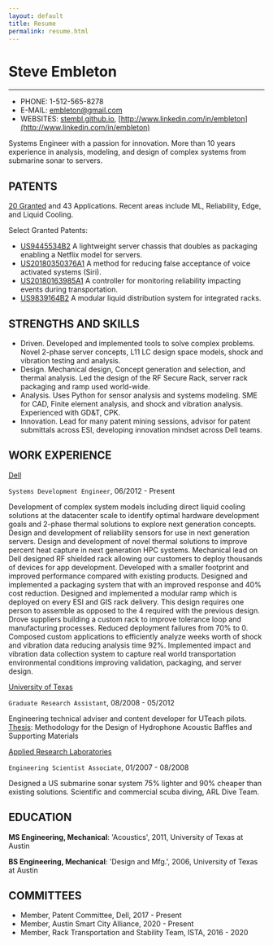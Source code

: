 ```yaml
---
layout: default
title: Resume
permalink: resume.html
---
```


# Steve Embleton
---
* PHONE: 1-512-565-8278
* E-MAIL: embleton@gmail.com
* WEBSITES: [stembl.github.io](stembl.github.io), [http://www.linkedin.com/in/embleton](http://www.linkedin.com/in/embleton)

Systems Engineer with a passion for innovation.  More than 10 years experience in analysis, modeling, and design of complex systems from submarine sonar to servers.

## PATENTS

[20 Granted](https://scholar.google.com/citations?user=FnGkK-1_v4MC&hl=en&oi=sra) and 43 Applications. Recent areas include ML, Reliability, Edge, and Liquid Cooling.

Select Granted Patents:
* [US9445534B2](https://patents.google.com/patent/US9445534B2/) A lightweight server chassis that doubles as packaging enabling a Netflix model for servers.
* [US20180350376A1](https://patents.google.com/patent/US20180350376A1/) A method for reducing false acceptance of voice activated systems (Siri).
* [US20180163985A1](https://patents.google.com/patent/US20180163985A1) A controller for monitoring reliability impacting events during transportation.
* [US9839164B2](https://patents.google.com/patent/US9839164B2/en)  A modular liquid distribution system for integrated racks.

## STRENGTHS AND SKILLS

* Driven. Developed and implemented tools to solve complex problems.  Novel 2-phase server concepts, L11 LC design space models, shock and vibration testing and analysis.
* Design. Mechanical design, Concept generation and selection, and thermal analysis.  Led the design of the RF Secure Rack, server rack packaging and ramp used world-wide.
* Analysis.  Uses Python for sensor analysis and systems modeling.  SME for CAD, Finite element analysis, and shock and vibration analysis. Experienced with GD&T, CPK.
* Innovation. Lead for many patent mining sessions, advisor for patent submittals across ESI, developing innovation mindset across Dell teams.   


## WORK EXPERIENCE

[Dell](https://www.dell.com/en-us)

`Systems Development Engineer`, 06/2012 - Present

Development of complex system models including direct liquid cooling solutions at the datacenter scale to identify optimal hardware development goals and 2-phase thermal solutions to explore next generation concepts.
Design and development of reliability sensors for use in next generation servers.
Design and development of novel thermal solutions to improve percent heat capture in next generation HPC systems.
Mechanical lead on Dell designed RF shielded rack allowing our customers to deploy thousands of devices for app development. Developed with  a smaller footprint and improved performance compared with existing products.
Designed and implemented a packaging system that with an improved response and 40% cost reduction.
Designed and implemented a modular ramp which is deployed on every ESI and GIS rack delivery. This design requires one person to assemble as opposed to the 4 required with the previous design.
Drove suppliers building a custom rack to improve tolerance loop and manufacturing processes. Reduced deployment failures from 70% to 0.  
Composed custom applications to efficiently analyze weeks worth of shock and vibration data reducing analysis time 92%.
Implemented impact and vibration data collection system to capture real world transportation environmental conditions improving validation, packaging, and server design.

[University of Texas](https://www.utexas.edu)

`Graduate Research Assistant`, 08/2008 - 05/2012

Engineering technical adviser and content developer for UTeach pilots.
[Thesis](https://docs.google.com/a/embletonblog.com/viewer?a=v&pid=sites&srcid=ZW1ibGV0b25ibG9nLmNvbXxzdGV2ZXxneDo1YzhlYmQ5ZmM4MmE2MTk2): Methodology for the Design of Hydrophone Acoustic Baffles and Supporting Materials

[Applied Research Laboratories](http://www.arlut.utexas.edu)

`Engineering Scientist Associate`, 01/2007 - 08/2008

Designed a US submarine sonar system 75% lighter and 90% cheaper than existing solutions.
Scientific and commercial scuba diving, ARL Dive Team.

## EDUCATION

**MS Engineering, Mechanical**: 'Acoustics', 2011, University of Texas at Austin

**BS Engineering, Mechanical**: 'Design and Mfg.', 2006, University of Texas at Austin

## COMMITTEES

* Member, Patent Committee, Dell, 2017 - Present
* Member, Austin Smart City Alliance, 2020 - Present
* Member, Rack Transportation and Stability Team, ISTA, 2016 - 2020
